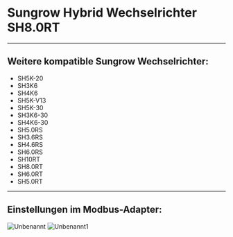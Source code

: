 # Sungrow Hybrid Wechselrichter SH8.0RT

---------------------------------------------------------

## Weitere kompatible Sungrow Wechselrichter:
- SH5K-20
- SH3K6
- SH4K6
- SH5K-V13
- SH5K-30
- SH3K6-30
- SH4K6-30
- SH5.0RS
- SH3.6RS
- SH4.6RS
- SH6.0RS
- SH10RT
- SH8.0RT
- SH6.0RT
- SH5.0RT

---------------------------------------------------------

## Einstellungen im Modbus-Adapter:

![Unbenannt](https://user-images.githubusercontent.com/38273154/207982763-34709e36-e280-49e4-9943-6b3d9ab22201.PNG)
![Unbenannt1](https://user-images.githubusercontent.com/38273154/207982772-a458dd00-75b5-4d54-bf97-0156e2f4c997.PNG)
